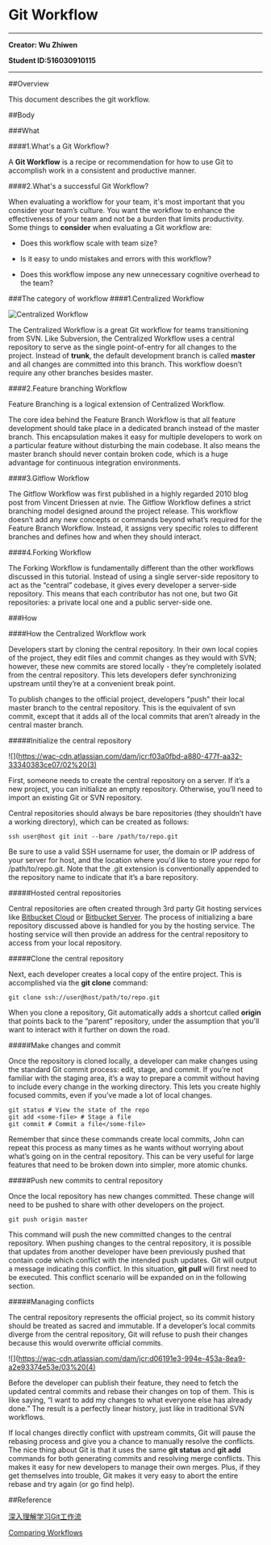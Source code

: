 # Git Workflow

***
**Creator: Wu Zhiwen**

**Student ID:516030910115**
***

##Overview

This document describes the git workflow.

##Body

###What

####1.What's a Git Workflow?

A **Git Workflow** is a recipe or recommendation for how to use Git to accomplish work in a consistent and
productive manner.

####2.What's a successful Git Workflow?

When evaluating a workflow for your team, it's most important that you consider your team’s culture. You want the workflow to enhance the effectiveness of your team and not be a burden that limits productivity. Some things to **consider** when evaluating a Git workflow are:

* Does this workflow scale with team size?

* Is it easy to undo mistakes and errors with this workflow?

* Does this workflow impose any new unnecessary cognitive overhead to the team?

###The category of workflow
####1.Centralized Workflow

![Centralized Workflow](https://wac-cdn.atlassian.com/dam/jcr:0869c664-5bc1-4bf2-bef0-12f3814b3187/01.svg?cdnVersion=ht)

The Centralized Workflow is a great Git workflow for teams transitioning from SVN. Like Subversion, the Centralized Workflow uses a central repository to serve as the single point-of-entry for all changes to the project. Instead of **trunk**, the default development branch is called **master** and all changes are committed into this branch. This workflow doesn’t require any other branches besides master.

####2.Feature branching Workflow

Feature Branching is a logical extension of Centralized Workflow. 

The core idea behind the Feature Branch Workflow is that all feature development should take place in a dedicated branch instead of the master branch. This encapsulation makes it easy for multiple developers to work on a particular feature without disturbing the main codebase. It also means the master branch should never contain broken code, which is a huge advantage for continuous integration environments. 

####3.Gitflow Workflow

The Gitflow Workflow was first published in a highly regarded 2010 blog post from Vincent Driessen at nvie. The Gitflow Workflow defines a strict branching model designed around the project release. This workflow doesn’t add any new concepts or commands beyond what’s required for the Feature Branch Workflow. Instead, it assigns very specific roles to different branches and defines how and when they should interact. 

####4.Forking Workflow

The Forking Workflow is fundamentally different than the other workflows discussed in this tutorial. Instead of using a single server-side repository to act as the “central” codebase, it gives every developer a server-side repository. This means that each contributor has not one, but two Git repositories: a private local one and a public server-side one. 

###How

####How the Centralized Workflow work

Developers start by cloning the central repository. In their own local copies of the project, they edit files and commit changes as they would with SVN; however, these new commits are stored locally - they’re completely isolated from the central repository. This lets developers defer synchronizing upstream until they’re at a convenient break point.

To publish changes to the official project, developers "push" their local master branch to the central repository. This is the equivalent of svn commit, except that it adds all of the local commits that aren’t already in the central master branch.

#####Initialize the central repository

![](https://wac-cdn.atlassian.com/dam/jcr:f03a0fbd-a880-477f-aa32-33340383ce07/02%20(3)

First, someone needs to create the central repository on a server. If it’s a new project, you can initialize an empty repository. Otherwise, you’ll need to import an existing Git or SVN repository.

Central repositories should always be bare repositories (they shouldn’t have a working directory), which can be created as follows:

`ssh user@host git init --bare /path/to/repo.git`

Be sure to use a valid SSH username for user, the domain or IP address of your server for host, and the location where you'd like to store your repo for /path/to/repo.git. Note that the .git extension is conventionally appended to the repository name to indicate that it’s a bare repository.

#####Hosted central repositories

Central repositories are often created through 3rd party Git hosting services like [Bitbucket Cloud](https://bitbucket.org/product) or [Bitbucket Server](https://bitbucket.org/product/enterprise). The process of initializing a bare repository discussed above is handled for you by the hosting service. The hosting service will then provide an address for the central repository to access from your local repository.

#####Clone the central repository

Next, each developer creates a local copy of the entire project. This is accomplished via the **git clone** command:

`git clone ssh://user@host/path/to/repo.git`

When you clone a repository, Git automatically adds a shortcut called **origin** that points back to the “parent” repository, under the assumption that you'll want to interact with it further on down the road. 

#####Make changes and commit

Once the repository is cloned locally, a developer can make changes using the standard Git commit process: edit, stage, and commit. If you’re not familiar with the staging area, it’s a way to prepare a commit without having to include every change in the working directory. This lets you create highly focused commits, even if you’ve made a lot of local changes.

	git status # View the state of the repo
	git add <some-file> # Stage a file
	git commit # Commit a file</some-file>

Remember that since these commands create local commits, John can repeat this process as many times as he wants without worrying about what’s going on in the central repository. This can be very useful for large features that need to be broken down into simpler, more atomic chunks.

#####Push new commits to central repository

Once the local repository has new changes committed. These change will need to be pushed to share with other developers on the project.

	git push origin master

This command will push the new committed changes to the central repository. When pushing changes to the central repository, it is possible that updates from another developer have been previously pushed that contain code which conflict with the intended push updates. Git will output a message indicating this conflict. In this situation, **git pull** will first need to be executed. This conflict scenario will be expanded on in the following section.

#####Managing conflicts

The central repository represents the official project, so its commit history should be treated as sacred and immutable. If a developer’s local commits diverge from the central repository, Git will refuse to push their changes because this would overwrite official commits.

![](https://wac-cdn.atlassian.com/dam/jcr:d06191e3-994e-453a-8ea9-a2e93374e53e/03%20(4)

Before the developer can publish their feature, they need to fetch the updated central commits and rebase their changes on top of them. This is like saying, “I want to add my changes to what everyone else has already done.” The result is a perfectly linear history, just like in traditional SVN workflows.

If local changes directly conflict with upstream commits, Git will pause the rebasing process and give you a chance to manually resolve the conflicts. The nice thing about Git is that it uses the same **git status** and **git add** commands for both generating commits and resolving merge conflicts. This makes it easy for new developers to manage their own merges. Plus, if they get themselves into trouble, Git makes it very easy to abort the entire rebase and try again (or go find help).

##Reference

[深入理解学习Git工作流](https://segmentfault.com/a/1190000002918123#articleHeader6)

[Comparing Workflows](https://www.atlassian.com/git/tutorials/comparing-workflows)
